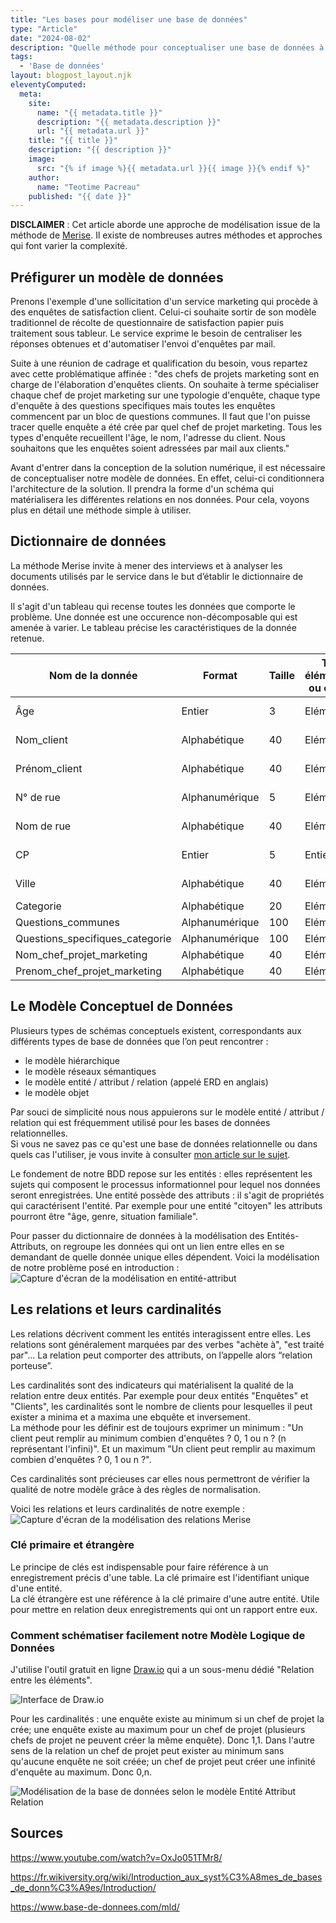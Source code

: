 ```yaml
---
title: "Les bases pour modéliser une base de données"
type: "Article"
date: "2024-08-02"
description: "Quelle méthode pour conceptualiser une base de données à partir d'une simple expression de besoins ?"
tags: 
  - 'Base de données'
layout: blogpost_layout.njk
eleventyComputed:
  meta:
    site:
      name: "{{ metadata.title }}"
      description: "{{ metadata.description }}"
      url: "{{ metadata.url }}"
    title: "{{ title }}"
    description: "{{ description }}"
    image:
      src: "{% if image %}{{ metadata.url }}{{ image }}{% endif %}"
    author:
      name: "Teotime Pacreau"
    published: "{{ date }}"
---
```

**DISCLAIMER** : Cet article aborde une approche de modélisation issue de la méthode de [Merise](https://fr.wikipedia.org/wiki/Merise_(informatique)). Il existe de nombreuses autres méthodes et approches qui font varier la complexité.

## Préfigurer un modèle de données
Prenons l'exemple d'une sollicitation d'un service marketing qui procède à des enquêtes de satisfaction client. Celui-ci souhaite sortir de son modèle traditionnel de récolte de questionnaire de satisfaction papier puis traitement sous tableur. Le service exprime le besoin de centraliser les réponses obtenues et d'automatiser l'envoi d'enquêtes par mail.

Suite à une réunion de cadrage et qualification du besoin, vous repartez avec cette problématique affinée : "des chefs de projets marketing sont en charge de l'élaboration d'enquêtes clients. On souhaite à terme spécialiser chaque chef de projet marketing sur une typologie d'enquête, chaque type d'enquête à des questions specifiques mais toutes les enquêtes commencent par un bloc de questions communes. Il faut que l'on puisse tracer quelle enquête a été crée par quel chef de projet marketing. Tous les types d'enquête recueillent l'âge, le nom, l'adresse du client. Nous souhaitons que les enquêtes soient adressées par mail aux clients."

Avant d'entrer dans la conception de la solution numérique, il est nécessaire de conceptualiser notre modèle de données. En effet, celui-ci conditionnera l'architecture de la solution. Il prendra la forme d'un schéma qui matérialisera les différentes relations en nos données. Pour cela, voyons plus en détail une méthode simple à utiliser.

## Dictionnaire de données
La méthode Merise invite à mener des interviews et à analyser les documents utilisés par le service dans le but d’établir le dictionnaire de données.

Il s'agit d'un tableau qui recense toutes les données que comporte le problème. Une donnée est une occurence non-décomposable qui est amenée à varier. Le tableau précise les caractéristiques de la donnée retenue.

| Nom de la donnée   | Format | Taille | Type élémentaire ou calculé | Document associé|
| -------- | ------- | ------- | ------- | ------- |
| Âge | Entier    | 3 | Elémentaire  | Fiche client |
| Nom_client | Alphabétique   | 40 | Elémentaire  | Fiche client |
| Prénom_client | Alphabétique   | 40 | Elémentaire  | Fiche client |
| N° de rue | Alphanumérique  | 5 | Elémentaire  | Fiche client |
| Nom de rue | Alphabétique   | 40 | Elémentaire  | Fiche client |
| CP | Entier  | 5 | Entier  | Fiche client |
| Ville | Alphabétique   | 40 | Elémentaire  | Fiche client |
| Categorie| Alphabétique   | 20 | Elémentaire  | Enquete|
| Questions_communes | Alphanumérique   | 100 | Elémentaire  | Enquete|
| Questions_specifiques_categorie | Alphanumérique   | 100 | Elémentaire  | Enquete|
| Nom_chef_projet_marketing | Alphabétique   | 40 | Elémentaire  | /|
| Prenom_chef_projet_marketing | Alphabétique   | 40 | Elémentaire  | /|

## Le Modèle Conceptuel de Données
Plusieurs types de schémas conceptuels existent, correspondants aux différents types de base de données que l’on peut rencontrer :
- le modèle hiérarchique
- le modèle réseaux sémantiques
- le modèle entité / attribut / relation (appelé ERD en anglais)
- le modèle objet

Par souci de simplicité nous nous appuierons sur le modèle entité / attribut / relation qui est fréquemment utilisé pour les bases de données relationnelles.  
Si vous ne savez pas ce qu'est une base de données relationnelle ou dans quels cas l'utiliser, je vous invite à consulter [mon article sur le sujet](https://www.teotimepacreau.fr/blog/sqlite/).

Le fondement de notre BDD repose sur les entités : elles représentent les sujets qui composent le processus informationnel pour lequel nos données seront enregistrées.
Une entité possède des attributs : il s'agit de propriétés qui caractérisent l'entité. Par exemple pour une entité "citoyen" les attributs pourront être "âge, genre, situation familiale".

Pour passer du dictionnaire de données à la modélisation des Entités-Attributs, on regroupe les données qui ont un lien entre elles en se demandant de quelle donnée unique elles dépendent.
Voici la modélisation de notre problème posé en introduction :
![Capture d'écran de la modélisation en entité-attribut](/img/entite-attribut-merise.png "Modélisation en entité-attribut")
## Les relations et leurs cardinalités
Les relations décrivent comment les entités interagissent entre elles. Les relations sont généralement marquées par des verbes "achète à", "est traité par"...
La relation peut comporter des attributs, on l’appelle alors “relation porteuse”. 

Les cardinalités sont des indicateurs qui matérialisent la qualité de la relation entre deux entités. Par exemple pour deux entités "Enquêtes" et "Clients", les cardinalités sont le nombre de clients pour lesquelles il peut exister a minima et a maxima une ebquête et inversement.  
La méthode pour les définir est de toujours exprimer un minimum : "Un client peut remplir au minimum combien d'enquêtes ? 0, 1 ou n ? (n représentant l'infini)". Et un maximum "Un client peut remplir au maximum combien d'enquêtes ? 0, 1 ou n ?".

Ces cardinalités sont précieuses car elles nous permettront de vérifier la qualité de notre modèle grâce à des règles de normalisation.

Voici les relations et leurs cardinalités de notre exemple :
![Capture d'écran de la modélisation des relations Merise](/img/entite-attribut-merise.png "Modélisation des relations")

### Clé primaire et étrangère  
Le principe de clés est indispensable pour faire référence à un enregistrement précis d'une table.
La clé primaire est l'identifiant unique d'une entité.  
La clé étrangère est une référence à la clé primaire d'une autre entité. Utile pour mettre en relation deux enregistrements qui ont un rapport entre eux.

### Comment schématiser facilement notre Modèle Logique de Données  
J'utilise l'outil gratuit en ligne [Draw.io](https://app.diagrams.net/) qui a un sous-menu dédié "Relation entre les éléments".

![Interface de Draw.io](/img/interface_drawio.png "Interface de Draw.io, volet latéral composé du sous-menu relation entre les éléments")

Pour les cardinalités : une enquête existe au minimum si un chef de projet la crée; une enquête existe au maximum pour un chef de projet (plusieurs chefs de projet ne peuvent créer la même enquête). Donc 1,1. Dans l'autre sens de la relation un chef de projet peut exister au minimum sans qu'aucune enquête ne soit créée; un chef de projet peut créer une infinité d'enquête au maximum. Donc 0,n.

![Modélisation de la base de données selon le modèle Entité Attribut Relation](/img/modelisation_bdd.png "Modélisation de la base de données selon le modèle Entité Attribut Relation")

## Sources
<https://www.youtube.com/watch?v=OxJo051TMr8/>

<https://fr.wikiversity.org/wiki/Introduction_aux_syst%C3%A8mes_de_bases_de_donn%C3%A9es/Introduction/>

<https://www.base-de-donnees.com/mld/>